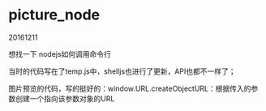 # picture_node

20161211

想找一下 nodejs如何调用命令行

当时的代码写在了temp.js中，shelljs也进行了更新，API也都不一样了；

图片预览的代码，写的挺好的：window.URL.createObjectURL：根据传入的参数创建一个指向该参数对象的URL